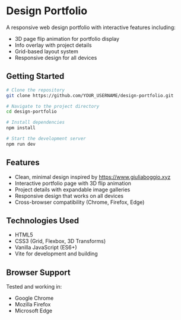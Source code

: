 # Design Portfolio

A responsive web design portfolio with interactive features including:
- 3D page flip animation for portfolio display
- Info overlay with project details
- Grid-based layout system
- Responsive design for all devices

## Getting Started

```bash
# Clone the repository
git clone https://github.com/YOUR_USERNAME/design-portfolio.git

# Navigate to the project directory
cd design-portfolio

# Install dependencies
npm install

# Start the development server
npm run dev
```

## Features

- Clean, minimal design inspired by https://www.giuliaboggio.xyz
- Interactive portfolio page with 3D flip animation
- Project details with expandable image galleries
- Responsive design that works on all devices
- Cross-browser compatibility (Chrome, Firefox, Edge)

## Technologies Used

- HTML5
- CSS3 (Grid, Flexbox, 3D Transforms)
- Vanilla JavaScript (ES6+)
- Vite for development and building

## Browser Support

Tested and working in:
- Google Chrome
- Mozilla Firefox
- Microsoft Edge
